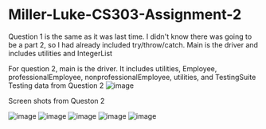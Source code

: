 # Miller-Luke-CS303-Assignment-2

Question 1 is the same as it was last time.  I didn't know there was going to be a part 2, so I had already included try/throw/catch.
Main is the driver and includes utilities and IntegerList

For question 2, main is the driver.  It includes utilities, Employee, professionalEmployee, nonprofessionalEmployee, utilities, and TestingSuite
Testing data from Question 2
![image](https://user-images.githubusercontent.com/111100132/196271546-87ce614c-0762-4a6e-9e42-76e09c148f78.png)

Screen shots from Queston 2

![image](https://user-images.githubusercontent.com/111100132/196273430-218c66de-ccf2-4ffc-ab5f-1b4f5594cec5.png)
![image](https://user-images.githubusercontent.com/111100132/196273497-64dc689e-6ee1-4698-ab40-12f4d07f713d.png)
![image](https://user-images.githubusercontent.com/111100132/196273555-089a4fc3-e568-4aa9-a8c8-642f8e693c24.png)
![image](https://user-images.githubusercontent.com/111100132/196273611-fc8eff1b-bcc9-45cc-9cd1-640dd0c5895e.png)
![image](https://user-images.githubusercontent.com/111100132/196273723-486d3cfc-a454-4eb2-89f5-4c97907ada0f.png)
